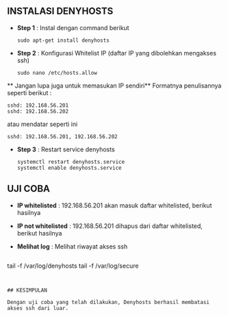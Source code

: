 ## INSTALASI DENYHOSTS

* **Step 1**    : Instal dengan command berikut

  ```
  sudo apt-get install denyhosts
  ```

* **Step 2**    : Konfigurasi Whitelist IP \(daftar IP yang dibolehkan mengakses ssh\)

  ```
  sudo nano /etc/hosts.allow
  ```

**  Jangan lupa juga untuk memasukan IP sendiri**
Formatnya penulisannya seperti berikut :

```
sshd: 192.168.56.201
sshd: 192.168.56.202
```
atau mendatar seperti ini

```
sshd: 192.168.56.201, 192.168.56.202
```

* **Step 3**    : Restart service denyhosts

  ```
  systemctl restart denyhosts.service
  systemctl enable denyhosts.service
  ```

## UJI COBA

* **IP whitelisted**    : 192.168.56.201 akan masuk daftar whitelisted, berikut hasilnya



* **IP not whitelisted**    : 192.168.56.201 dihapus dari daftar whitelisted, berikut hasilnya



* **Melihat log**    : Melihat riwayat akses ssh

  ```
tail -f /var/log/denyhosts
tail -f /var/log/secure
  ```


## KESIMPULAN

Dengan uji coba yang telah dilakukan, Denyhosts berhasil membatasi akses ssh dari luar.

